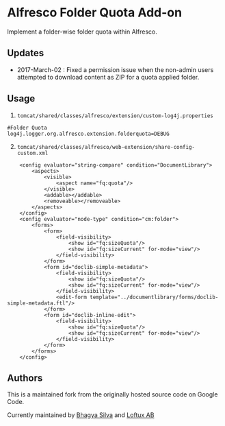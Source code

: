 # Alfresco Folder Quota Add-on

Implement a folder-wise folder quota within Alfresco.

## Updates
- 2017-March-02 : Fixed a permission issue when the non-admin users attempted to download content as ZIP for a quota applied folder.


## Usage

1) `tomcat/shared/classes/alfresco/extension/custom-log4j.properties`

```
#Folder Quota
log4j.logger.org.alfresco.extension.folderquota=DEBUG
```

2) `tomcat/shared/classes/alfresco/web-extension/share-config-custom.xml`

```
	<config evaluator="string-compare" condition="DocumentLibrary">
		<aspects>
			<visible>
				<aspect name="fq:quota"/>
			</visible>
			<addable></addable>
			<removeable></removeable>
		</aspects>
	</config>
	<config evaluator="node-type" condition="cm:folder">
		<forms>
			<form>
				<field-visibility>
					<show id="fq:sizeQuota"/>
					<show id="fq:sizeCurrent" for-mode="view"/>
				</field-visibility>
			</form>
			<form id="doclib-simple-metadata">
				<field-visibility>
					<show id="fq:sizeQuota"/>
					<show id="fq:sizeCurrent" for-mode="view"/>
				</field-visibility>
				<edit-form template="../documentlibrary/forms/doclib-simple-metadata.ftl"/>
			</form>
			<form id="doclib-inline-edit">
				<field-visibility>
					<show id="fq:sizeQuota"/>
					<show id="fq:sizeCurrent" for-mode="view"/>
				</field-visibility>
			</form>
		</forms>
	</config>
```

## Authors
This is a maintained fork from the originally hosted source code on Google Code. 

Currently maintained by [Bhagya Silva](https://about.me/bhagyas) and [Loftux AB](https://loftux.com)
